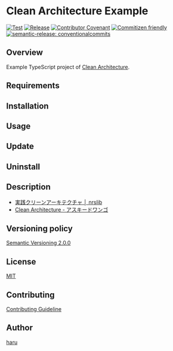 # Clean Architecture Example

[![Test](https://github.com/haru52/clean_architecture_example/actions/workflows/test.yml/badge.svg)](https://github.com/haru52/clean_architecture_example/actions/workflows/test.yml)
[![Release](https://github.com/haru52/clean_architecture_example/actions/workflows/release.yml/badge.svg)](https://github.com/haru52/clean_architecture_example/actions/workflows/release.yml)
[![Contributor Covenant](https://img.shields.io/badge/Contributor%20Covenant-2.1-4baaaa.svg)](CODE_OF_CONDUCT.md)
[![Commitizen friendly](https://img.shields.io/badge/commitizen-friendly-brightgreen.svg)](https://commitizen.github.io/cz-cli/)
[![semantic-release: conventionalcommits](https://img.shields.io/badge/semantic--release-conventionalcommits-e10079?logo=semantic-release)](https://github.com/semantic-release/semantic-release)

## Overview

Example TypeScript project of [Clean Architecture](https://asciidwango.jp/post/176293765750/clean-architecture).

## Requirements

## Installation

## Usage

## Update

## Uninstall

## Description

- [実践クリーンアーキテクチャ │ nrslib](https://nrslib.com/clean-architecture/)
- [Clean Architecture - アスキードワンゴ](https://asciidwango.jp/post/176293765750/clean-architecture)

## Versioning policy

[Semantic Versioning 2.0.0](https://semver.org/spec/v2.0.0.html)

## License

[MIT](LICENSE)

## Contributing

[Contributing Guideline](CONTRIBUTING.md)

<!-- vale Microsoft.Vocab = NO -->
## Author
<!-- vale Microsoft.Vocab = YES -->

[haru](https://haru52.com/)
